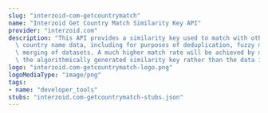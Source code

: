 ```yaml
---
slug: "interzoid-com-getcountrymatch"
name: "Interzoid Get Country Match Similarity Key API"
provider: "interzoid.com"
description: "This API provides a similarity key used to match with other similar\
  \ country name data, including for purposes of deduplication, fuzzy matching, or\
  \ merging of datasets. A much higher match rate will be achieved by matching on\
  \ the algorithmically generated similarity key rather than the data itself."
logo: "interzoid.com-getcountrymatch-logo.png"
logoMediaType: "image/png"
tags:
- name: "developer_tools"
stubs: "interzoid.com-getcountrymatch-stubs.json"
---
```

